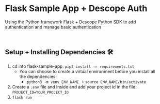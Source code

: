 # Flask Sample App + Descope Auth

Using the Python framework Flask + Descope Python SDK to add authentication and manage basic authentication

<br>

## Setup + Installing Dependencies 🛠️

1. cd into flask-sample-app: ```pip3 install -r requirements.txt```
    - You can choose to create a virtual environment before you install all the dependencies:
        - ```python3 -m venv ENV_NAME``` -> ```source ENV_NAME/bin/activate```
2. Create a ```.env``` file and inside and add your project id in the file:  ```PROJECT_ID=YOUR_PROJECT_ID```
3. ```flask run```